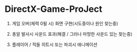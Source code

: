 # DirectX-Game-ProJect

1. 게임 오버(체력 0될 시) 화면 구현(시도중이나 원인 찾는중)

2. 총알 발사시 사운드 효과(해결 / 그러나 마땅한 사운드 있는 찾는중)

3. 플레이어 / 적들 히트시 또는 파괴시 애니메이션 

